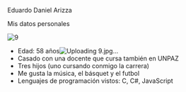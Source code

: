 Eduardo Daniel Arizza 

Mis datos personales


![9](https://github.com/user-attachments/assets/75d0f0ec-66d5-40d6-ae4b-a7e7cec05a24)


*	Edad: 58 años![Uploading 9.jpg…]()
*	Casado con una docente que cursa también en UNPAZ 
*	Tres hijos (uno cursando conmigo la carrera)
*	Me gusta la música, el básquet y el futbol
*	Lenguajes de programación vistos: C, C#, JavaScript
